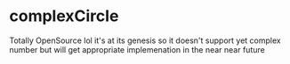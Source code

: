 # complexCircle
Totally OpenSource lol
it's at its genesis so it doesn't support yet complex number but will get appropriate implemenation in the near near future
